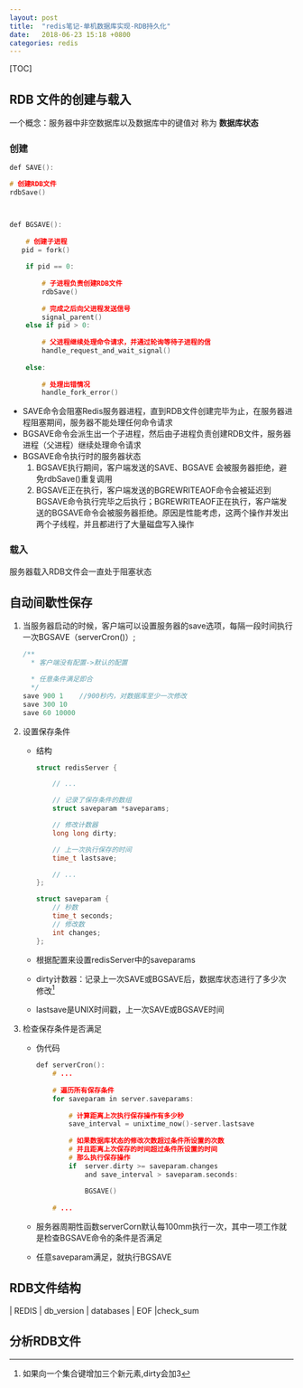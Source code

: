 ```yaml
---
layout: post
title:  "redis笔记-单机数据库实现-RDB持久化"
date:   2018-06-23 15:18 +0800
categories: redis
---
```




[TOC]




## RDB 文件的创建与载入
一个概念：服务器中非空数据库以及数据库中的键值对 称为 **数据库状态**
### 创建
~~~c
def SAVE():

# 创建RDB文件
rdbSave()



def BGSAVE():
   
	# 创建子进程
   pid = fork()
    			
	if pid == 0:
			
		# 子进程负责创建RDB文件
		rdbSave()
		
		# 完成之后向父进程发送信号
		signal_parent()
	else if pid > 0:
	
		# 父进程继续处理命令请求，并通过轮询等待子进程的信
		handle_request_and_wait_signal()
		
	else:
	
		# 处理出错情况
		handle_fork_error()
~~~
- SAVE命令会阻塞Redis服务器进程，直到RDB文件创建完毕为止，在服务器进程阻塞期间，服务器不能处理任何命令请求
- BGSAVE命令会派生出一个子进程，然后由子进程负责创建RDB文件，服务器进程（父进程）继续处理命令请求
- BGSAVE命令执行时的服务器状态
	1. BGSAVE执行期间，客户端发送的SAVE、BGSAVE 会被服务器拒绝，避免rdbSave()重复调用
	2. BGSAVE正在执行，客户端发送的BGREWRITEAOF命令会被延迟到BGSAVE命令执行完毕之后执行；BGREWRITEAOF正在执行，客户端发送的BGSAVE命令会被服务器拒绝。原因是性能考虑，这两个操作并发出两个子线程，并且都进行了大量磁盘写入操作

### 载入
服务器载入RDB文件会一直处于阻塞状态 

## 自动间歇性保存
1. 当服务器启动的时候，客户端可以设置服务器的save选项，每隔一段时间执行一次BGSAVE（serverCron()）;

	~~~c
	/**
	  * 客户端没有配置->默认的配置

  	  * 任意条件满足即合 
  	  */
  	save 900 1    //900秒内，对数据库至少一次修改
  	save 300 10
  	save 60 10000
  	~~~
2. 设置保存条件
	- 结构  
	
		~~~c
		struct redisServer {
   
	 		// ...
    	
    		// 记录了保存条件的数组
    		struct saveparam *saveparams;
    	
    		// 修改计数器
    		long long dirty;
    	
    		// 上一次执行保存的时间
	 		time_t lastsave;
    	
	 		// ...
	 	};
	 	
	 	struct saveparam {
	 		// 秒数    
	 		time_t seconds;
	 		// 修改数
	 		int changes;
	 	};
	 	
	 	~~~  
	
	- 根据配置来设置redisServer中的saveparams  
	- dirty计数器：记录上一次SAVE或BGSAVE后，数据库状态进行了多少次修改[^1]  
	- lastsave是UNIX时间戳，上一次SAVE或BGSAVE时间
3. 检查保存条件是否满足
	- 伪代码
	
		~~~c
		def serverCron():    
			# ...
			  
			# 遍历所有保存条件    
			for saveparam in server.saveparams:
			
		        # 计算距离上次执行保存操作有多少秒        
		        save_interval = unixtime_now()-server.lastsave
		        
		        # 如果数据库状态的修改次数超过条件所设置的次数        
		        # 并且距离上次保存的时间超过条件所设置的时间        
		        # 那么执行保存操作
		        if  server.dirty >= saveparam.changes 
		        	and save_interval > saveparam.seconds:
		        	
		            BGSAVE()
		            
			# ...
		~~~
	- 服务器周期性函数serverCorn默认每100mm执行一次，其中一项工作就是检查BGSAVE命令的条件是否满足  
	- 任意saveparam满足，就执行BGSAVE
		
## RDB文件结构
| REDIS | db\_version \| databases \| EOF |check_sum
## 分析RDB文件



[^1]: 如果向一个集合键增加三个新元素,dirty会加3